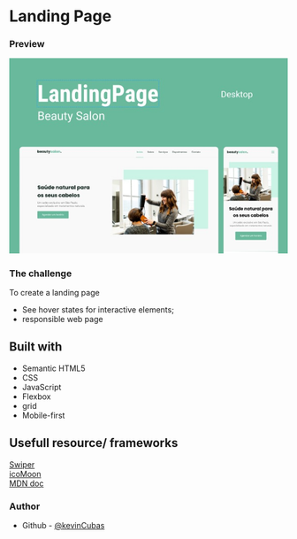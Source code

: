 # Landing Page

### Preview
<div>
  <img src="/assets/fonts/demo-files/landPage.jpg" alt="Page preview">
</div>

### The challenge

To create a landing page

- See hover states for interactive elements;
- responsible web page

## Built with

- Semantic HTML5
- CSS
- JavaScript
- Flexbox
- grid
- Mobile-first 

## Usefull resource/ frameworks
<div>
  <a href="https://swiperjs.com/demos">Swiper</a> <br>
  <a href="https://icomoon.io/app/#/select">icoMoon</a> <br>
  <a href="https://developer.mozilla.org/en-US/">MDN doc</a>
</div>

### Author

- Github - [@kevinCubas](https://github.com/kevinCubas)
